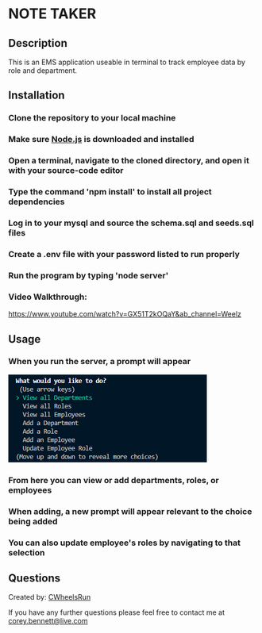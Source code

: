 # NOTE TAKER

## Description

This is an EMS application useable in terminal to track employee data by role and department.

## Installation

### Clone the repository to your local machine
### Make sure [Node.js](https://nodejs.org/en/download/) is downloaded and installed 
### Open a terminal, navigate to the cloned directory, and open it with your source-code editor
### Type the command 'npm install' to install all project dependencies
### Log in to your mysql and source the schema.sql and seeds.sql files
### Create a .env file with your password listed to run properly
### Run the program by typing 'node server'
### Video Walkthrough:
https://www.youtube.com/watch?v=GX51T2kOQaY&ab_channel=Weelz

## Usage

### When you run the server, a prompt will appear
![Screenshot](./images/tracker1.png)
### From here you can view or add departments, roles, or employees
### When adding, a new prompt will appear relevant to the choice being added
### You can also update employee's roles by navigating to that selection

## Questions

Created by: [CWheelsRun](https://github.com/CWheelsRun)
  
If you have any further questions please feel free to contact me at [corey.bennett@live.com](corey.bennett@live.com)